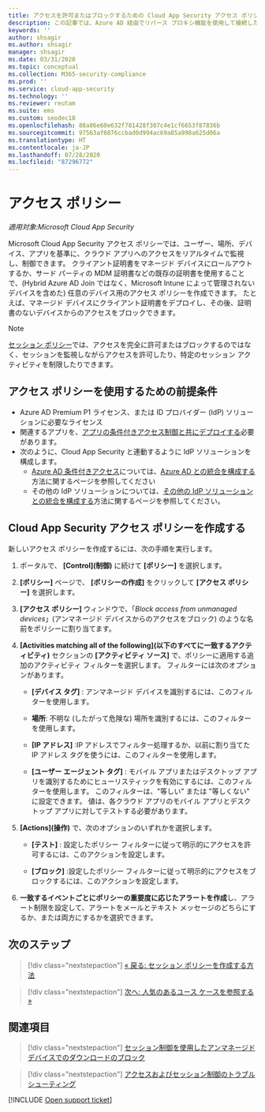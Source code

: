 ```yaml
---
title: アクセスを許可またはブロックするための Cloud App Security アクセス ポリシーを作成する
description: この記事では、Azure AD 経由でリバース プロキシ機能を使用して接続したアプリへのアクセスを許可およびブロックするために、Cloud App Security の "アプリの条件付きアクセス制御" アクセス ポリシーを設定する手順について説明します。
keywords: ''
author: shsagir
ms.author: shsagir
manager: shsagir
ms.date: 03/31/2020
ms.topic: conceptual
ms.collection: M365-security-compliance
ms.prod: ''
ms.service: cloud-app-security
ms.technology: ''
ms.reviewer: reutam
ms.suite: ems
ms.custom: seodec18
ms.openlocfilehash: 88a86e60e632f781428f307c4e1cf6653f87836b
ms.sourcegitcommit: 97563af6076ccbad0d994ac69a85a998a625d06a
ms.translationtype: HT
ms.contentlocale: ja-JP
ms.lasthandoff: 07/28/2020
ms.locfileid: "87296772"
---
```

# <a name="access-policies"></a>アクセス ポリシー

*適用対象:Microsoft Cloud App Security*

Microsoft Cloud App Security アクセス ポリシーでは、ユーザー、場所、デバイス、アプリを基準に、クラウド アプリへのアクセスをリアルタイムで監視し、制御できます。 クライアント証明書をマネージド デバイスにロールアウトするか、サード パーティの MDM 証明書などの既存の証明書を使用することで、(Hybrid Azure AD Join ではなく、Microsoft Intune によって管理されないデバイスを含めた) 任意のデバイス用のアクセス ポリシーを作成できます。 たとえば、マネージド デバイスにクライアント証明書をデプロイし、その後、証明書のないデバイスからのアクセスをブロックできます。

> [!NOTE]
> [セッション ポリシー](session-policy-aad.md)では、アクセスを完全に許可またはブロックするのではなく、セッションを監視しながらアクセスを許可したり、特定のセッション アクティビティを制限したりできます。

## <a name="prerequisites-to-using-access-policies"></a>アクセス ポリシーを使用するための前提条件

- Azure AD Premium P1 ライセンス、または ID プロバイダー (IdP) ソリューションに必要なライセンス
- 関連するアプリを、[アプリの条件付きアクセス制御と共にデプロイする](proxy-deployment-aad.md)必要があります。
- 次のように、Cloud App Security と連動するように IdP ソリューションを構成します。
  - [Azure AD 条件付きアクセス](https://docs.microsoft.com/azure/active-directory/active-directory-conditional-access-azure-portal)については、[Azure AD との統合を構成する](proxy-deployment-aad.md#configure-integration-with-azure-ad)方法に関するページを参照してください
  - その他の IdP ソリューションについては、[その他の IdP ソリューションとの統合を構成する](proxy-deployment-aad.md#configure-integration-with-other-idp-solutions)方法に関するページを参照してください。

## <a name="create-a-cloud-app-security-access-policy"></a>Cloud App Security アクセス ポリシーを作成する

新しいアクセス ポリシーを作成するには、次の手順を実行します。

1. ポータルで、 **[Control]\(制御\)** に続けて **[ポリシー]** を選択します。
2. **[ポリシー]** ページで、 **[ポリシーの作成]** をクリックして **[アクセス ポリシー]** を選択します。

3. **[アクセス ポリシー]** ウィンドウで、「*Block access from unmanaged devices*」(アンマネージド デバイスからのアクセスをブロック) のような名前をポリシーに割り当てます。

4. **[Activities matching all of the following]\(以下のすべてに一致するアクティビティ\)** セクションの **[アクティビティ ソース]** で、ポリシーに適用する追加のアクティビティ フィルターを選択します。 フィルターには次のオプションがあります。

    - **[デバイス タグ]** : アンマネージド デバイスを識別するには、このフィルターを使用します。

    - **場所**: 不明な (したがって危険な) 場所を識別するには、このフィルターを使用します。

    - **[IP アドレス]** :IP アドレスでフィルター処理するか、以前に割り当てた IP アドレス タグを使うには、このフィルターを使用します。

    - **[ユーザー エージェント タグ]** : モバイル アプリまたはデスクトップ アプリを識別するためにヒューリスティックを有効にするには、このフィルターを使用します。 このフィルターは、"等しい" または "等しくない" に設定できます。 値は、各クラウド アプリのモバイル アプリとデスクトップ アプリに対してテストする必要があります。

5. **[Actions]\(操作\)** で、次のオプションのいずれかを選択します。

    - **[テスト]** : 設定したポリシー フィルターに従って明示的にアクセスを許可するには、このアクションを設定します。

    - **[ブロック]** :設定したポリシー フィルターに従って明示的にアクセスをブロックするには、このアクションを設定します。

6. **一致するイベントごとにポリシーの重要度に応じたアラートを作成**し、アラート制限を設定して、アラートをメールとテキスト メッセージのどちらにするか、または両方にするかを選択できます。

## <a name="next-steps"></a>次のステップ

> [!div class="nextstepaction"]
> [« 戻る: セッション ポリシーを作成する方法](session-policy-aad.md)

> [!div class="nextstepaction"]
> [次へ: 人気のあるユース ケースを参照する »](use-case-proxy-block-session-aad.md)

## <a name="see-also"></a>関連項目

> [!div class="nextstepaction"]
> [セッション制御を使用したアンマネージド デバイスでのダウンロードのブロック](use-case-proxy-block-session-aad.md)

> [!div class="nextstepaction"]
> [アクセスおよびセッション制御のトラブルシューティング](troubleshooting-proxy.md)

[!INCLUDE [Open support ticket](includes/support.md)]
